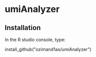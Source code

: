 # umiAnalyzer

## Installation

In the R studio console, type:

install_github("ozimand1as/umiAnalyzer")
